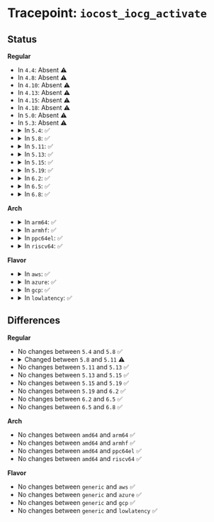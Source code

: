 # Tracepoint: <code>iocost_iocg_activate</code>

## Status
<b>Regular</b>
<ul>
<li>
In <code>4.4</code>: Absent ⚠️
</li>
<li>
In <code>4.8</code>: Absent ⚠️
</li>
<li>
In <code>4.10</code>: Absent ⚠️
</li>
<li>
In <code>4.13</code>: Absent ⚠️
</li>
<li>
In <code>4.15</code>: Absent ⚠️
</li>
<li>
In <code>4.18</code>: Absent ⚠️
</li>
<li>
In <code>5.0</code>: Absent ⚠️
</li>
<li>
In <code>5.3</code>: Absent ⚠️
</li>
<li>
<details>
<summary>In <code>5.4</code>: ✅</summary>

Event:

```c
struct trace_event_raw_iocost_iocg_activate {
    struct trace_entry ent;
    u32 __data_loc_devname;
    u32 __data_loc_cgroup;
    u64 now;
    u64 vnow;
    u64 vrate;
    u64 last_period;
    u64 cur_period;
    u64 last_vtime;
    u64 vtime;
    u32 weight;
    u32 inuse;
    u64 hweight_active;
    u64 hweight_inuse;
    char __data[0];
};
```
Function:

```c
void trace_event_raw_event_iocost_iocg_activate(void *__data, struct ioc_gq *iocg, const char *path, struct ioc_now *now, u64 last_period, u64 cur_period, u64 vtime);
```
</details>
</li>
<li>
<details>
<summary>In <code>5.8</code>: ✅</summary>

Event:

```c
struct trace_event_raw_iocost_iocg_activate {
    struct trace_entry ent;
    u32 __data_loc_devname;
    u32 __data_loc_cgroup;
    u64 now;
    u64 vnow;
    u64 vrate;
    u64 last_period;
    u64 cur_period;
    u64 last_vtime;
    u64 vtime;
    u32 weight;
    u32 inuse;
    u64 hweight_active;
    u64 hweight_inuse;
    char __data[0];
};
```
Function:

```c
void trace_event_raw_event_iocost_iocg_activate(void *__data, struct ioc_gq *iocg, const char *path, struct ioc_now *now, u64 last_period, u64 cur_period, u64 vtime);
```
</details>
</li>
<li>
<details>
<summary>In <code>5.11</code>: ✅</summary>

Event:

```c
struct trace_event_raw_iocost_iocg_state {
    struct trace_entry ent;
    u32 __data_loc_devname;
    u32 __data_loc_cgroup;
    u64 now;
    u64 vnow;
    u64 vrate;
    u64 last_period;
    u64 cur_period;
    u64 vtime;
    u32 weight;
    u32 inuse;
    u64 hweight_active;
    u64 hweight_inuse;
    char __data[0];
};
```
Function:

```c
void trace_event_raw_event_iocost_iocg_state(void *__data, struct ioc_gq *iocg, const char *path, struct ioc_now *now, u64 last_period, u64 cur_period, u64 vtime);
```
</details>
</li>
<li>
<details>
<summary>In <code>5.13</code>: ✅</summary>

Event:

```c
struct trace_event_raw_iocost_iocg_state {
    struct trace_entry ent;
    u32 __data_loc_devname;
    u32 __data_loc_cgroup;
    u64 now;
    u64 vnow;
    u64 vrate;
    u64 last_period;
    u64 cur_period;
    u64 vtime;
    u32 weight;
    u32 inuse;
    u64 hweight_active;
    u64 hweight_inuse;
    char __data[0];
};
```
Function:

```c
void trace_event_raw_event_iocost_iocg_state(void *__data, struct ioc_gq *iocg, const char *path, struct ioc_now *now, u64 last_period, u64 cur_period, u64 vtime);
```
</details>
</li>
<li>
<details>
<summary>In <code>5.15</code>: ✅</summary>

Event:

```c
struct trace_event_raw_iocost_iocg_state {
    struct trace_entry ent;
    u32 __data_loc_devname;
    u32 __data_loc_cgroup;
    u64 now;
    u64 vnow;
    u64 vrate;
    u64 last_period;
    u64 cur_period;
    u64 vtime;
    u32 weight;
    u32 inuse;
    u64 hweight_active;
    u64 hweight_inuse;
    char __data[0];
};
```
Function:

```c
void trace_event_raw_event_iocost_iocg_state(void *__data, struct ioc_gq *iocg, const char *path, struct ioc_now *now, u64 last_period, u64 cur_period, u64 vtime);
```
</details>
</li>
<li>
<details>
<summary>In <code>5.19</code>: ✅</summary>

Event:

```c
struct trace_event_raw_iocost_iocg_state {
    struct trace_entry ent;
    u32 __data_loc_devname;
    u32 __data_loc_cgroup;
    u64 now;
    u64 vnow;
    u64 vrate;
    u64 last_period;
    u64 cur_period;
    u64 vtime;
    u32 weight;
    u32 inuse;
    u64 hweight_active;
    u64 hweight_inuse;
    char __data[0];
};
```
Function:

```c
void trace_event_raw_event_iocost_iocg_state(void *__data, struct ioc_gq *iocg, const char *path, struct ioc_now *now, u64 last_period, u64 cur_period, u64 vtime);
```
</details>
</li>
<li>
<details>
<summary>In <code>6.2</code>: ✅</summary>

Event:

```c
struct trace_event_raw_iocost_iocg_state {
    struct trace_entry ent;
    u32 __data_loc_devname;
    u32 __data_loc_cgroup;
    u64 now;
    u64 vnow;
    u64 vrate;
    u64 last_period;
    u64 cur_period;
    u64 vtime;
    u32 weight;
    u32 inuse;
    u64 hweight_active;
    u64 hweight_inuse;
    char __data[0];
};
```
Function:

```c
void trace_event_raw_event_iocost_iocg_state(void *__data, struct ioc_gq *iocg, const char *path, struct ioc_now *now, u64 last_period, u64 cur_period, u64 vtime);
```
</details>
</li>
<li>
<details>
<summary>In <code>6.5</code>: ✅</summary>

Event:

```c
struct trace_event_raw_iocost_iocg_state {
    struct trace_entry ent;
    u32 __data_loc_devname;
    u32 __data_loc_cgroup;
    u64 now;
    u64 vnow;
    u64 vrate;
    u64 last_period;
    u64 cur_period;
    u64 vtime;
    u32 weight;
    u32 inuse;
    u64 hweight_active;
    u64 hweight_inuse;
    char __data[0];
};
```
Function:

```c
void trace_event_raw_event_iocost_iocg_state(void *__data, struct ioc_gq *iocg, const char *path, struct ioc_now *now, u64 last_period, u64 cur_period, u64 vtime);
```
</details>
</li>
<li>
<details>
<summary>In <code>6.8</code>: ✅</summary>

Event:

```c
struct trace_event_raw_iocost_iocg_state {
    struct trace_entry ent;
    u32 __data_loc_devname;
    u32 __data_loc_cgroup;
    u64 now;
    u64 vnow;
    u64 vrate;
    u64 last_period;
    u64 cur_period;
    u64 vtime;
    u32 weight;
    u32 inuse;
    u64 hweight_active;
    u64 hweight_inuse;
    char __data[0];
};
```
Function:

```c
void trace_event_raw_event_iocost_iocg_state(void *__data, struct ioc_gq *iocg, const char *path, struct ioc_now *now, u64 last_period, u64 cur_period, u64 vtime);
```
</details>
</li>
</ul>
<b>Arch</b>
<ul>
<li>
<details>
<summary>In <code>arm64</code>: ✅</summary>

Event:

```c
struct trace_event_raw_iocost_iocg_activate {
    struct trace_entry ent;
    u32 __data_loc_devname;
    u32 __data_loc_cgroup;
    u64 now;
    u64 vnow;
    u64 vrate;
    u64 last_period;
    u64 cur_period;
    u64 last_vtime;
    u64 vtime;
    u32 weight;
    u32 inuse;
    u64 hweight_active;
    u64 hweight_inuse;
    char __data[0];
};
```
Function:

```c
void trace_event_raw_event_iocost_iocg_activate(void *__data, struct ioc_gq *iocg, const char *path, struct ioc_now *now, u64 last_period, u64 cur_period, u64 vtime);
```
</details>
</li>
<li>
<details>
<summary>In <code>armhf</code>: ✅</summary>

Event:

```c
struct trace_event_raw_iocost_iocg_activate {
    struct trace_entry ent;
    u32 __data_loc_devname;
    u32 __data_loc_cgroup;
    u64 now;
    u64 vnow;
    u64 vrate;
    u64 last_period;
    u64 cur_period;
    u64 last_vtime;
    u64 vtime;
    u32 weight;
    u32 inuse;
    u64 hweight_active;
    u64 hweight_inuse;
    char __data[0];
};
```
Function:

```c
void trace_event_raw_event_iocost_iocg_activate(void *__data, struct ioc_gq *iocg, const char *path, struct ioc_now *now, u64 last_period, u64 cur_period, u64 vtime);
```
</details>
</li>
<li>
<details>
<summary>In <code>ppc64el</code>: ✅</summary>

Event:

```c
struct trace_event_raw_iocost_iocg_activate {
    struct trace_entry ent;
    u32 __data_loc_devname;
    u32 __data_loc_cgroup;
    u64 now;
    u64 vnow;
    u64 vrate;
    u64 last_period;
    u64 cur_period;
    u64 last_vtime;
    u64 vtime;
    u32 weight;
    u32 inuse;
    u64 hweight_active;
    u64 hweight_inuse;
    char __data[0];
};
```
Function:

```c
void trace_event_raw_event_iocost_iocg_activate(void *__data, struct ioc_gq *iocg, const char *path, struct ioc_now *now, u64 last_period, u64 cur_period, u64 vtime);
```
</details>
</li>
<li>
<details>
<summary>In <code>riscv64</code>: ✅</summary>

Event:

```c
struct trace_event_raw_iocost_iocg_activate {
    struct trace_entry ent;
    u32 __data_loc_devname;
    u32 __data_loc_cgroup;
    u64 now;
    u64 vnow;
    u64 vrate;
    u64 last_period;
    u64 cur_period;
    u64 last_vtime;
    u64 vtime;
    u32 weight;
    u32 inuse;
    u64 hweight_active;
    u64 hweight_inuse;
    char __data[0];
};
```
Function:

```c
void trace_event_raw_event_iocost_iocg_activate(void *__data, struct ioc_gq *iocg, const char *path, struct ioc_now *now, u64 last_period, u64 cur_period, u64 vtime);
```
</details>
</li>
</ul>
<b>Flavor</b>
<ul>
<li>
<details>
<summary>In <code>aws</code>: ✅</summary>

Event:

```c
struct trace_event_raw_iocost_iocg_activate {
    struct trace_entry ent;
    u32 __data_loc_devname;
    u32 __data_loc_cgroup;
    u64 now;
    u64 vnow;
    u64 vrate;
    u64 last_period;
    u64 cur_period;
    u64 last_vtime;
    u64 vtime;
    u32 weight;
    u32 inuse;
    u64 hweight_active;
    u64 hweight_inuse;
    char __data[0];
};
```
Function:

```c
void trace_event_raw_event_iocost_iocg_activate(void *__data, struct ioc_gq *iocg, const char *path, struct ioc_now *now, u64 last_period, u64 cur_period, u64 vtime);
```
</details>
</li>
<li>
<details>
<summary>In <code>azure</code>: ✅</summary>

Event:

```c
struct trace_event_raw_iocost_iocg_activate {
    struct trace_entry ent;
    u32 __data_loc_devname;
    u32 __data_loc_cgroup;
    u64 now;
    u64 vnow;
    u64 vrate;
    u64 last_period;
    u64 cur_period;
    u64 last_vtime;
    u64 vtime;
    u32 weight;
    u32 inuse;
    u64 hweight_active;
    u64 hweight_inuse;
    char __data[0];
};
```
Function:

```c
void trace_event_raw_event_iocost_iocg_activate(void *__data, struct ioc_gq *iocg, const char *path, struct ioc_now *now, u64 last_period, u64 cur_period, u64 vtime);
```
</details>
</li>
<li>
<details>
<summary>In <code>gcp</code>: ✅</summary>

Event:

```c
struct trace_event_raw_iocost_iocg_activate {
    struct trace_entry ent;
    u32 __data_loc_devname;
    u32 __data_loc_cgroup;
    u64 now;
    u64 vnow;
    u64 vrate;
    u64 last_period;
    u64 cur_period;
    u64 last_vtime;
    u64 vtime;
    u32 weight;
    u32 inuse;
    u64 hweight_active;
    u64 hweight_inuse;
    char __data[0];
};
```
Function:

```c
void trace_event_raw_event_iocost_iocg_activate(void *__data, struct ioc_gq *iocg, const char *path, struct ioc_now *now, u64 last_period, u64 cur_period, u64 vtime);
```
</details>
</li>
<li>
<details>
<summary>In <code>lowlatency</code>: ✅</summary>

Event:

```c
struct trace_event_raw_iocost_iocg_activate {
    struct trace_entry ent;
    u32 __data_loc_devname;
    u32 __data_loc_cgroup;
    u64 now;
    u64 vnow;
    u64 vrate;
    u64 last_period;
    u64 cur_period;
    u64 last_vtime;
    u64 vtime;
    u32 weight;
    u32 inuse;
    u64 hweight_active;
    u64 hweight_inuse;
    char __data[0];
};
```
Function:

```c
void trace_event_raw_event_iocost_iocg_activate(void *__data, struct ioc_gq *iocg, const char *path, struct ioc_now *now, u64 last_period, u64 cur_period, u64 vtime);
```
</details>
</li>
</ul>

## Differences
<b>Regular</b>
<ul>
<li>
No changes between <code>5.4</code> and <code>5.8</code> ✅
</li>
<li>
<details>
<summary>Changed between <code>5.8</code> and <code>5.11</code> ⚠️</summary>
<ul>
<li>
<b>Event changed. </b>
</li>
<li>
<b>Field removed. </b>
<code>u64 last_vtime</code>
</li>
</ul>
</details>
</li>
<li>
No changes between <code>5.11</code> and <code>5.13</code> ✅
</li>
<li>
No changes between <code>5.13</code> and <code>5.15</code> ✅
</li>
<li>
No changes between <code>5.15</code> and <code>5.19</code> ✅
</li>
<li>
No changes between <code>5.19</code> and <code>6.2</code> ✅
</li>
<li>
No changes between <code>6.2</code> and <code>6.5</code> ✅
</li>
<li>
No changes between <code>6.5</code> and <code>6.8</code> ✅
</li>
</ul>
<b>Arch</b>
<ul>
<li>
No changes between <code>amd64</code> and <code>arm64</code> ✅
</li>
<li>
No changes between <code>amd64</code> and <code>armhf</code> ✅
</li>
<li>
No changes between <code>amd64</code> and <code>ppc64el</code> ✅
</li>
<li>
No changes between <code>amd64</code> and <code>riscv64</code> ✅
</li>
</ul>
<b>Flavor</b>
<ul>
<li>
No changes between <code>generic</code> and <code>aws</code> ✅
</li>
<li>
No changes between <code>generic</code> and <code>azure</code> ✅
</li>
<li>
No changes between <code>generic</code> and <code>gcp</code> ✅
</li>
<li>
No changes between <code>generic</code> and <code>lowlatency</code> ✅
</li>
</ul>
